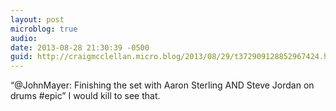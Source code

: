 ```yaml
---
layout: post
microblog: true
audio: 
date: 2013-08-28 21:30:39 -0500
guid: http://craigmcclellan.micro.blog/2013/08/29/t372909128852967424.html
---
```

“@JohnMayer: Finishing the set with Aaron Sterling AND Steve Jordan on drums #epic” I would kill to see that.
